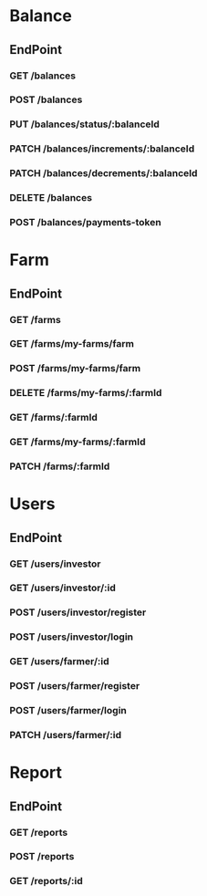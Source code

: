 # Balance
## EndPoint
### GET /balances
### POST /balances
### PUT /balances/status/:balanceId
### PATCH /balances/increments/:balanceId
### PATCH /balances/decrements/:balanceId
### DELETE /balances
### POST /balances/payments-token

# Farm
## EndPoint
### GET /farms
### GET /farms/my-farms/farm
### POST /farms/my-farms/farm
### DELETE /farms/my-farms/:farmId
### GET /farms/:farmId
### GET /farms/my-farms/:farmId
### PATCH /farms/:farmId

# Users
## EndPoint
### GET /users/investor
### GET /users/investor/:id
### POST /users/investor/register
### POST /users/investor/login
### GET /users/farmer/:id
### POST /users/farmer/register
### POST /users/farmer/login
### PATCH /users/farmer/:id

# Report
## EndPoint
### GET /reports
### POST /reports
### GET /reports/:id